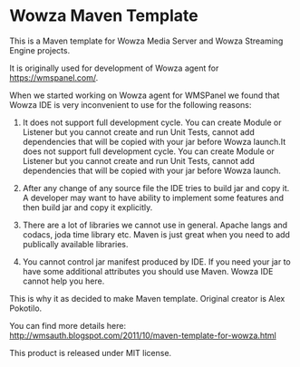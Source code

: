 Wowza Maven Template
====================

This is a Maven template for Wowza Media Server and Wowza Streaming Engine projects.

It is originally used for development of Wowza agent for https://wmspanel.com/.

When we started working on Wowza agent for WMSPanel we found that Wowza IDE is very inconvenient to use for the following reasons:

1. It does not support full development cycle. You can create Module or Listener but you cannot create and run Unit Tests, cannot add dependencies that will be copied with your jar before Wowza launch.It does not support full development cycle. You can create Module or Listener but you cannot create and run Unit Tests, cannot add dependencies that will be copied with your jar before Wowza launch.

2. After any change of any source file the IDE tries to build jar and copy it. A developer may want to have ability to implement some features and then build jar and copy it explicitly.

3. There are a lot of libraries we cannot use in general. Apache langs and codacs, joda time library etc. Maven is just great when you need to add publically available libraries.

4. You cannot control jar manifest produced by IDE. If you need your jar to have some additional attributes you should use Maven. Wowza IDE cannot help you here.

This is why it as decided to make Maven template. Original creator is Alex Pokotilo.

You can find more details here: http://wmsauth.blogspot.com/2011/10/maven-template-for-wowza.html


This product is released under MIT license.
